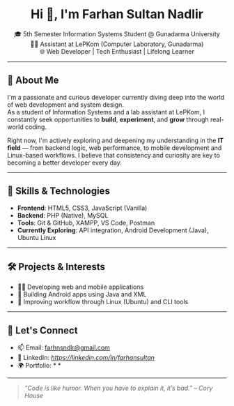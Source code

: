 <h1 align="center">Hi 👋, I'm Farhan Sultan Nadlir</h1>
<p align="center">
  🎓 5th Semester Information Systems Student @ Gunadarma University  
  <br>
  🧑‍💻 Assistant at LePKom (Computer Laboratory, Gunadarma)  
  <br>
  🌐 Web Developer | Tech Enthusiast | Lifelong Learner  
</p>

---

## 🚀 About Me

I'm a passionate and curious developer currently diving deep into the world of web development and system design.  
As a student of Information Systems and a lab assistant at LePKom, I constantly seek opportunities to **build**, **experiment**, and **grow** through real-world coding.

Right now, I'm actively exploring and deepening my understanding in the **IT field** — from backend logic, web performance, to mobile development and Linux-based workflows. I believe that consistency and curiosity are key to becoming a better developer every day.

---

## 🧠 Skills & Technologies

- **Frontend**: HTML5, CSS3, JavaScript (Vanilla)
- **Backend**: PHP (Native), MySQL
- **Tools**: Git & GitHub, XAMPP, VS Code, Postman
- **Currently Exploring**: API integration, Android Development (Java), Ubuntu Linux

---

## 🛠️ Projects & Interests

- 👨‍💻 Developing web and mobile applications
- 📱 Building Android apps using Java and XML
- 🐧 Improving workflow through Linux (Ubuntu) and CLI tools

---

## 🤝 Let's Connect

- 📫 Email: [farhnsndlr@gmail.com](mailto:farhnsndlr@gmail.com)
- 💼 LinkedIn: *https://linkedin.com/in/farhansultan*
- 🌍 Portfolio: * *

---

> *"Code is like humor. When you have to explain it, it’s bad." – Cory House*
